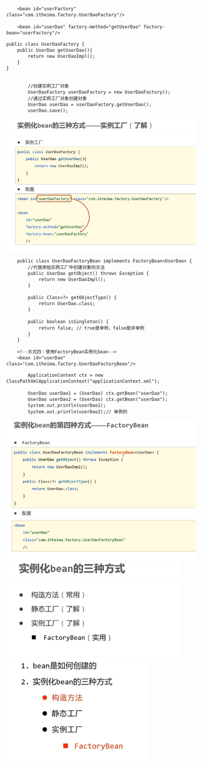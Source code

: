 ```
    <bean id="userFactory" class="com.itheima.factory.UserDaoFactory"/>

    <bean id="userDao" factory-method="getUserDao" factory-bean="userFactory"/>
```

```
public class UserDaoFactory {
    public UserDao getUserDao(){
        return new UserDaoImpl();
    }
}


```

```
        //创建实例工厂对象
        UserDaoFactory userDaoFactory = new UserDaoFactory();
        //通过实例工厂对象创建对象
        UserDao userDao = userDaoFactory.getUserDao();
        userDao.save();
```
![alt text](<assets/11. bean实例化-实例工厂与FactoryBean/image.png>)




```
    public class UserDaoFactoryBean implements FactoryBean<UserDao> {
        //代替原始实例工厂中创建对象的方法
        public UserDao getObject() throws Exception {
            return new UserDaoImpl();
        }

        public Class<?> getObjectType() {
            return UserDao.class;
        }

        public boolean isSingleton() {
            return false; // true是单例，false是非单例
        }
    }

```
```
    <!--方式四：使用FactoryBean实例化bean-->
    <bean id="userDao" class="com.itheima.factory.UserDaoFactoryBean"/>
```

```
        ApplicationContext ctx = new ClassPathXmlApplicationContext("applicationContext.xml");

        UserDao userDao1 = (UserDao) ctx.getBean("userDao");
        UserDao userDao2 = (UserDao) ctx.getBean("userDao");
        System.out.println(userDao1);
        System.out.println(userDao2);// 单例的

```
![alt text](<assets/11. bean实例化-实例工厂与FactoryBean/image-1.png>)
![alt text](<assets/11. bean实例化-实例工厂与FactoryBean/image-2.png>)
![alt text](<assets/11. bean实例化-实例工厂与FactoryBean/image-3.png>)